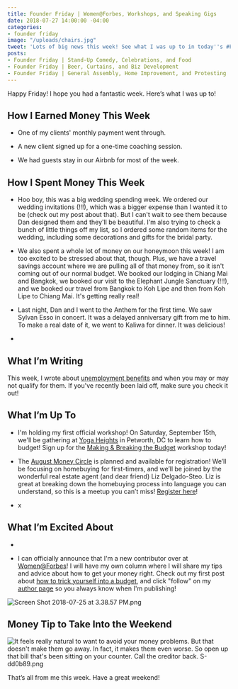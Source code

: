 ```yaml
---
title: Founder Friday | Women@Forbes, Workshops, and Speaking Gigs
date: 2018-07-27 14:00:00 -04:00
categories:
- founder friday
image: "/uploads/chairs.jpg"
tweet: 'Lots of big news this week! See what I was up to in today''s #FounderFriday. '
posts:
- Founder Friday | Stand-Up Comedy, Celebrations, and Food
- Founder Friday | Beer, Curtains, and Biz Development
- Founder Friday | General Assembly, Home Improvement, and Protesting
---
```


Happy Friday! I hope you had a fantastic week. Here’s what I was up to!

## **How I Earned Money This Week**

* One of my clients' monthly payment went through.

* A new client signed up for a one-time coaching session.

* We had guests stay in our Airbnb for most of the week.

## **How I Spent Money This Week**

* Hoo boy, this was a big wedding spending week. We ordered our wedding invitations (!!!), which was a bigger expense than I wanted it to be (check out my post about that). But I can't wait to see them because Dan designed them and they'll be beautiful. I'm also trying to check a bunch of little things off my list, so I ordered some random items for the wedding, including some decorations and gifts for the bridal party. 

* We also spent a whole lot of money on our honeymoon this week! I am too excited to be stressed about that, though. Plus, we have a travel savings account where we are pulling all of that money from, so it isn't coming out of our normal budget. We booked our lodging in Chiang Mai and Bangkok, we booked our visit to the Elephant Jungle Sanctuary (!!!), and we booked our travel from Bangkok to Koh Lipe and then from Koh Lipe to Chiang Mai. It's getting really real!

* Last night, Dan and I went to the Anthem for the first time. We saw Sylvan Esso in concert. It was a delayed anniversary gift from me to him. To make a real date of it, we went to Kaliwa for dinner. It was delicious!

* 

## **What I’m Writing**

This week, I wrote about [unemployment benefits](https://www.maggiegermano.com/blog/should-you-file-for-unemployment/) and when you may or may not qualify for them. If you've recently been laid off, make sure you check it out!

## **What I’m Up To**

* I'm holding my first official workshop! On Saturday, September 15th, we'll be gathering at [Yoga Heights](https://yogaheightsdc.com/) in Petworth, DC to learn how to budget! Sign up for the [Making & Breaking the Budget](https://www.eventbrite.com/e/making-breaking-the-budget-workshop-tickets-48317128833) workshop today!

* The [August Money Circle](https://www.maggiegermano.com/events/homebuying-for-newbies/) is planned and available for registration! We’ll be focusing on homebuying for first-timers, and we’ll be joined by the wonderful real estate agent (and dear friend) Liz Delgado-Steo. Liz is great at breaking down the homebuying process into language you can understand, so this is a meetup you can’t miss! [Register here](https://www.eventbrite.com/e/money-circle-homebuying-for-newbies-tickets-48132651055)!

* x

## **What I’m Excited About**

* 

* I can officially announce that I'm a new contributor over at [Women@Forbes](https://www.forbes.com/sites/maggiegermano/)! I will have my own column where I will share my tips and advice about how to get your money right. Check out my first post about [how to trick yourself into a budget](https://www.forbes.com/sites/maggiegermano/2018/07/25/how-to-trick-yourself-into-sticking-to-a-budget/), and click "follow" on my [author page](https://www.forbes.com/sites/maggiegermano/#37ea97a87556) so you always know when I'm publishing!

![Screen Shot 2018-07-25 at 3.38.57 PM.png](/uploads/Screen%20Shot%202018-07-25%20at%203.38.57%20PM.png)

## **Money Tip to Take Into the Weekend**

![It feels really natural to want to avoid your money problems. But that doesn't make them go away. In fact, it makes them even worse. So open up that bill that's been sitting on your counter. Call the creditor back. S-dd0b89.png](/uploads/It%20feels%20really%20natural%20to%20want%20to%20avoid%20your%20money%20problems.%20But%20that%20doesn't%20make%20them%20go%20away.%20In%20fact,%20it%20makes%20them%20even%20worse.%20So%20open%20up%20that%20bill%20that's%20been%20sitting%20on%20your%20counter.%20Call%20the%20creditor%20back.%20S-dd0b89.png)

That’s all from me this week. Have a great weekend!
